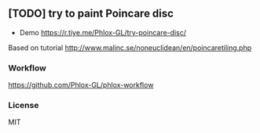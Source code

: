 
[TODO] try to paint Poincare disc
----

- Demo https://r.tiye.me/Phlox-GL/try-poincare-disc/


Based on tutorial http://www.malinc.se/noneuclidean/en/poincaretiling.php

### Workflow

https://github.com/Phlox-GL/phlox-workflow

### License

MIT
